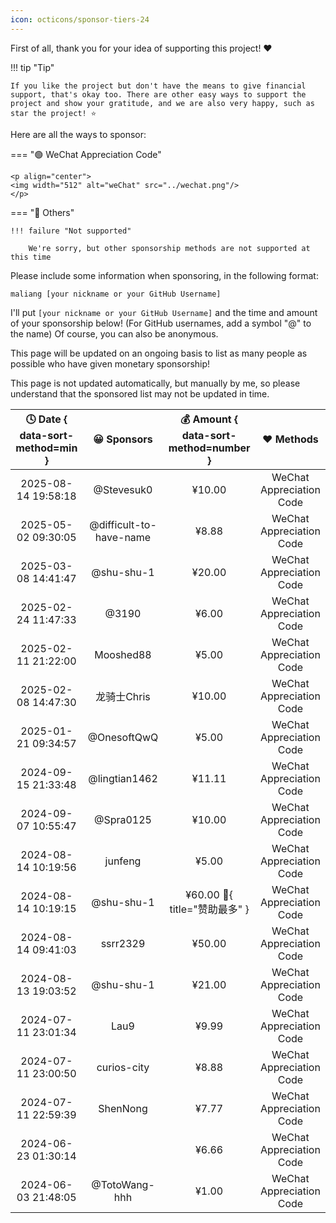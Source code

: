 ```yaml
---
icon: octicons/sponsor-tiers-24
---
```


First of all, thank you for your idea of supporting this project! ❤️

!!! tip "Tip"

    If you like the project but don't have the means to give financial support, that's okay too. There are other easy ways to support the project and show your gratitude, and we are also very happy, such as star the project! ⭐

Here are all the ways to sponsor:

=== "🟢 WeChat Appreciation Code"

    <p align="center">
    <img width="512" alt="weChat" src="../wechat.png"/>
    </p>

=== "🔵 Others"

    !!! failure "Not supported"

        We're sorry, but other sponsorship methods are not supported at this time

Please include some information when sponsoring, in the following format:

```linenums="0"
maliang [your nickname or your GitHub Username]
```

I'll put `[your nickname or your GitHub Username]` and the time and amount of your sponsorship below! (For GitHub usernames, add a symbol "@" to the name) Of course, you can also be anonymous.

This page will be updated on an ongoing basis to list as many people as possible who have given monetary sponsorship!

This page is not updated automatically, but manually by me, so please understand that the sponsored list may not be updated in time.

| 🕓 Date { data-sort-method=min } |       😀 Sponsors        | 💰 Amount { data-sort-method=number } |        ❤️ Methods         |
| :-----------------------------: | :---------------------: | :----------------------------------: | :----------------------: |
|       2025-08-14 19:58:18       |       @Stevesuk0        |                ¥10.00                | WeChat Appreciation Code |
|       2025-05-02 09:30:05       | @difficult-to-have-name |                ¥8.88                 | WeChat Appreciation Code |
|       2025-03-08 14:41:47       |       @shu-shu-1        |                ¥20.00                | WeChat Appreciation Code |
|       2025-02-24 11:47:33       |          @3190          |                ¥6.00                 | WeChat Appreciation Code |
|       2025-02-11 21:22:00       |        Mooshed88        |                ¥5.00                 | WeChat Appreciation Code |
|       2025-02-08 14:47:30       |       龙骑士Chris       |                ¥10.00                | WeChat Appreciation Code |
|       2025-01-21 09:34:57       |       @OnesoftQwQ       |                ¥5.00                 | WeChat Appreciation Code |
|       2024-09-15 21:33:48       |      @lingtian1462      |                ¥11.11                | WeChat Appreciation Code |
|       2024-09-07 10:55:47       |        @Spra0125        |                ¥10.00                | WeChat Appreciation Code |
|       2024-08-14 10:19:56       |         junfeng         |                ¥5.00                 | WeChat Appreciation Code |
|       2024-08-14 10:19:15       |       @shu-shu-1        |  ¥60.00 :crown:{ title="赞助最多" }  | WeChat Appreciation Code |
|       2024-08-14 09:41:03       |        ssrr2329         |                ¥50.00                | WeChat Appreciation Code |
|       2024-08-13 19:03:52       |       @shu-shu-1        |                ¥21.00                | WeChat Appreciation Code |
|       2024-07-11 23:01:34       |          Lau9           |                ¥9.99                 | WeChat Appreciation Code |
|       2024-07-11 23:00:50       |       curios-city       |                ¥8.88                 | WeChat Appreciation Code |
|       2024-07-11 22:59:39       |        ShenNong         |                ¥7.77                 | WeChat Appreciation Code |
|       2024-06-23 01:30:14       |                         |                ¥6.66                 | WeChat Appreciation Code |
|       2024-06-03 21:48:05       |      @TotoWang-hhh      |                ¥1.00                 | WeChat Appreciation Code |
